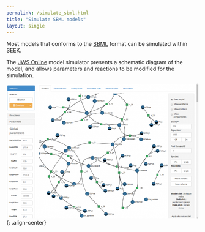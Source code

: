 ```yaml
---
permalink: /simulate_sbml.html
title: "Simulate SBML models"
layout: single
---
```


Most models that conforms to the [SBML](http://sbml.org/Main_Page) format can be simulated within SEEK.

The [JWS Online](http://jjj.mib.ac.uk/) model simulator presents a schematic diagram of the model, and allows parameters and reactions to be modified for the simulation.



![Simulate_SBML feature](/assets/images/Model-simulation-feature.png){: .align-center}